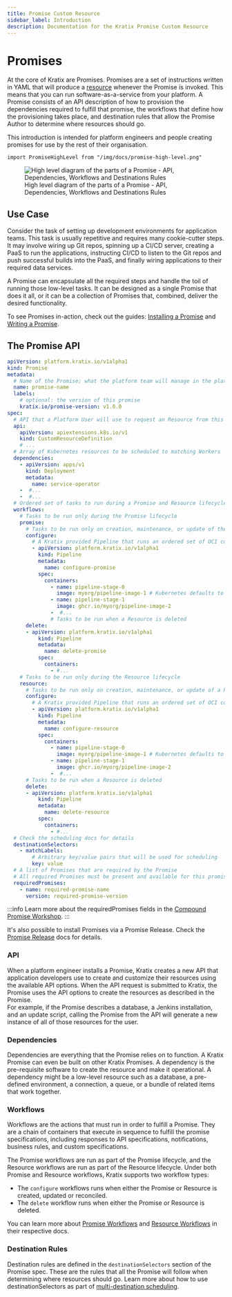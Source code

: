 ```yaml
---
title: Promise Custom Resource
sidebar_label: Introduction
description: Documentation for the Kratix Promise Custom Resource
---
```


# Promises

At the core of Kratix are Promises. Promises are a set of instructions written in YAML that will produce a [resource](../resources/intro) whenever the Promise is invoked. This means that you can run software-as-a-service from your platform. A Promise consists of an API description of how to provision the dependencies required to fulfill that promise, the workflows that define how the provisioning takes place, and destination rules that allow the Promise Author to determine where resources should go.

This introduction is intended for platform engineers and people creating promises for use by the rest of their organisation.

```mdx-code-block
import PromiseHighLevel from "/img/docs/promise-high-level.png"
```

<figure className="diagram">
  <img className="small" src={PromiseHighLevel} alt="High level diagram of the parts of a Promise - API, Dependencies, Workflows and Destinations Rules" />

  <figcaption>High level diagram of the parts of a Promise - API, Dependencies, Workflows and Destinations Rules</figcaption>
</figure>

## Use Case

Consider the task of setting up development environments for application teams.
This task is usually repetitive and requires many cookie-cutter steps. It may
involve wiring up Git repos, spinning up a CI/CD server, creating a PaaS to run
the applications, instructing CI/CD to listen to the Git repos and push
successful builds into the PaaS, and finally wiring applications to their
required data services.

A Promise can encapsulate all the required steps and handle the toil of running
those low-level tasks. It can be designed as a single Promise that does it all,
or it can be a collection of Promises that, combined, deliver the desired
functionality.

To see Promises in-action, check out the guides: [Installing a Promise](../../guides/installing-a-promise) and [Writing a Promise](../../guides/writing-a-promise).

## The Promise API

```yaml
apiVersion: platform.kratix.io/v1alpha1
kind: Promise
metadata:
  # Name of the Promise; what the platform team will manage in the platform cluster
  name: promise-name
  labels:
    # optional: the version of this promise
    kratix.io/promise-version: v1.0.0
spec:
  # API that a Platform User will use to request an Resource from this Promise
  api:
    apiVersion: apiextensions.k8s.io/v1
    kind: CustomResourceDefinition
    # ... 
  # Array of Kubernetes resources to be scheduled to matching Workers
  dependencies:
    - apiVersion: apps/v1
      kind: Deployment
      metadata:
        name: service-operator
    -  #...
    -  #...
  # Ordered set of tasks to run during a Promise and Resource lifecycle
  workflows:
    # Tasks to be run only during the Promise lifecycle
    promise:
      # Tasks to be run only on creation, maintenance, or update of the Promise
      configure:
        # A Kratix provided Pipeline that runs an ordered set of OCI compliant images
        - apiVersion: platform.kratix.io/v1alpha1
          kind: Pipeline
          metadata:
            name: configure-promise
          spec:
            containers:
              - name: pipeline-stage-0
                image: myorg/pipeline-image-1 # Kubernetes defaults to docker.io
              - name: pipeline-stage-1
                image: ghcr.io/myorg/pipeline-image-2
              -  #...
              # Tasks to be run when a Resource is deleted
      delete: 
      - apiVersion: platform.kratix.io/v1alpha1
          kind: Pipeline
          metadata:
            name: delete-promise
          spec:
            containers:
              - #...
    # Tasks to be run only during the Resource lifecycle
    resource:
      # Tasks to be run only on creation, maintenance, or update of a Resource
      configure:
        # A Kratix provided Pipeline that runs an ordered set of OCI compliant images
        - apiVersion: platform.kratix.io/v1alpha1
          kind: Pipeline
          metadata:
            name: configure-resource
          spec:
            containers:
              - name: pipeline-stage-0
                image: myorg/pipeline-image-1 # Kubernetes defaults to docker.io
              - name: pipeline-stage-1
                image: ghcr.io/myorg/pipeline-image-2
              -  #...
      # Tasks to be run when a Resource is deleted
      delete: 
      - apiVersion: platform.kratix.io/v1alpha1
          kind: Pipeline
          metadata:
            name: delete-resource
          spec:
            containers:
              - #...
  # Check the scheduling docs for details
  destinationSelectors:
    - matchLabels:
        # Arbitrary key/value pairs that will be used for scheduling
        key: value
  # A list of Promises that are required by the Promise
  # All required Promises must be present and available for this promise to be made available
  requiredPromises:
    - name: required-promise-name
      version: required-promise-version
```
:::info
Learn more about the requiredPromises fields in the [Compound Promise Workshop](../../../workshop/part-ii/compound-promise#defining-promises-as-required-promises).
:::


It's also possible to install Promises via a Promise Release. Check the [Promise Release](../promises/releases) docs for details.

### API
When a platform engineer installs a Promise, Kratix creates a new API that application developers use to create and customize their resources using the available API options.
When the API request is submitted to Kratix, the Promise uses the API options to create the resources as described in the Promise.  
For example, if the Promise describes a database, a Jenkins installation, and an update script, calling the Promise from the API will generate a new instance of all of those resources for the user.

### Dependencies
Dependencies are everything that the Promise relies on to function. A Kratix Promise can even be built on other Kratix Promises. A dependency is the pre-requisite software to create the resource and make it operational. A dependency might be a low-level resource such as a database, a pre-defined environment, a connection, a queue, or a bundle of related items that work together.

### Workflows
Workflows are the actions that must run in order to fulfill a Promise. They are a chain of containers that execute in sequence to fulfill the promise specifications, including responses to API specifications, notifications, business rules, and custom specifications.

The Promise workflows are run as part of the Promise lifecycle, and the Resource workflows are run as part of the Resource lifecycle. Under both Promise and Resource workflows, Kratix supports two workflow types:
- The `configure` workflows runs when either the Promise or Resource is created, updated or reconciled.
- The `delete` workflow runs when either the Promise or Resource is deleted.

You can learn more about [Promise Workflows](workflows) and [Resource Workflows](../resources/workflows) in their respective docs.

### Destination Rules
Destination rules are defined in the `destinationSelectors` section of the Promise spec. These are the rules that all the Promise will follow when determining where resources should go. Learn more about how to use destinationSelectors as part of [multi-destination scheduling](../destinations/multidestination-management#promises). 
